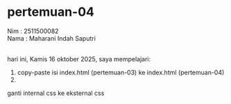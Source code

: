 # pertemuan-04

Nim : 2511500082<br>
Nama : Maharani Indah Saputri<br><br>

hari ini, Kamis 16 oktober 2025, saya mempelajari:
<ol>
  <li>copy-paste isi index.html (pertemuan-03) ke index.html (pertemuan-04)<li>
  </ol>ganti internal css ke eksternal css